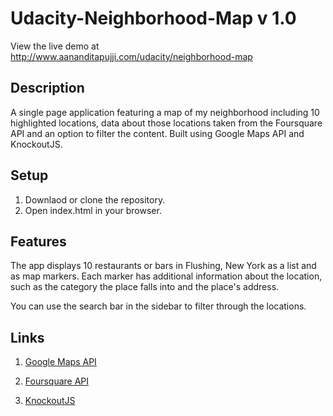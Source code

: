 # Udacity-Neighborhood-Map v 1.0

View the live demo at http://www.aananditapujji.com/udacity/neighborhood-map

## Description

A single page application featuring a map of my neighborhood including 10 highlighted locations, data about those locations taken from the Foursquare API and an option to filter the content. Built using Google Maps API and KnockoutJS.

## Setup

1. Downlaod or clone the repository.
2. Open index.html in your browser.

## Features

The app displays 10 restaurants or bars in Flushing, New York as a list and as map markers. Each marker has additional information about the location, such as the category the place falls into and the place's address.

You can use the search bar in the sidebar to filter through the locations.

## Links

1. [Google Maps API](https://developers.google.com/)

2. [Foursquare API](https://developer.foursquare.com/)

3. [KnockoutJS](http://knockoutjs.com/)
